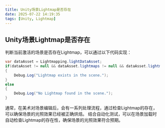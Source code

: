 ```yaml
---
title: Unity场景Lightmap是否存在
date: 2025-07-22 14:19:35
tags: [Unity, Lightmap]
---
```


## Unity场景Lightmap是否存在

判断当前激活的场景是否存在Lightmap，可以通过以下代码实现：
```csharp
var dataAsset = Lightmapping.lightDataAsset;
if(dataAsset != null && dataAsset.lightmaps != null && dataAsset.lightmaps.Length > 0)
{
    Debug.Log("Lightmap exists in the scene.");
}
else
{
    Debug.Log("No Lightmap found in the scene.");
}
```

通常，在美术对场景编辑后，会有一系列处理流程，通过检查Lightmap的存在，可以确保场景的光照效果已经被正确烘焙。
结合自动化测试，可以在场景加载时自动检查Lightmap的存在性，确保场景的光照效果符合预期。